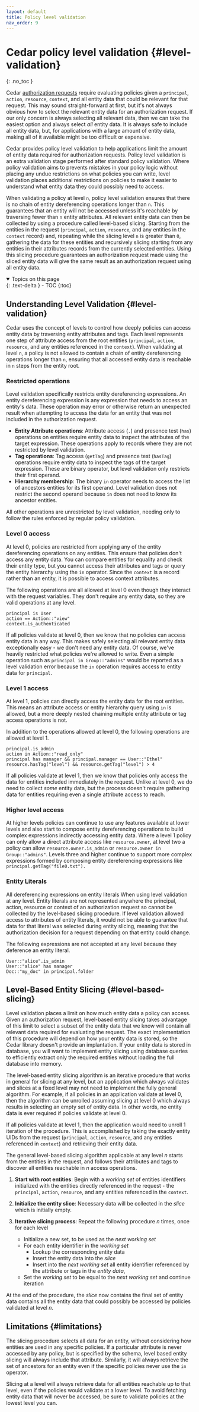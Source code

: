 ```yaml
---
layout: default
title: Policy level validation
nav_order: 9
---
```


# Cedar policy level validation {#level-validation}
{: .no_toc }

Cedar [authorization requests](../auth/authorization.md) require evaluating policies given a `principal`, `action`, `resource`, `context`, and all entity data that could be relevant for that request.
This may sound straight-forward at first, but it's not always obvious how to select the relevant entity data for an authorization request.
If our only concern is always selecting all relevant data, then we can take the easiest option and always select _all_ entity data.
It is always safe to include all entity data, but, for applications with a large amount of entity data, making all of it available might be too difficult or expensive.

Cedar provides policy level validation to help applications limit the amount of entity data required for authorization requests.
Policy level validation is an extra validation stage performed after standard policy validation.
Where policy validation aims to prevents mistakes in your policy logic without placing any undue restrictions on what policies you can write, level validation places additional restrictions on policies to make it easier to understand what entity data they could possibly need to access.

When validating a policy at level `n`, policy level validation ensures that there is no chain of entity dereferencing operations longer than `n`.
This guarantees that an entity will not be accessed unless it's reachable by traversing fewer than `n` entity attributes.
All relevant entity data can then be collected by using a procedure called level-based slicing.
Starting from the entities in the request (`principal`, `action`, `resource`, and any entities in the `context` record) and, repeating while the slicing level `n` is greater than `0`, gathering the data for these entities and recursively slicing starting from any entities in their attributes records from the currently selected entities.
Using this slicing procedure guarantees an authorization request made using the sliced entity data will give the same result as an authorization request using all entity data.

<details open markdown="block">
  <summary>
    Topics on this page
  </summary>
  {: .text-delta }
- TOC
{:toc}
</details>

## Understanding Level Validation {#level-validation}

Cedar uses the concept of levels to control how deeply policies can access entity data by traversing entity attributes and tags.
Each level represents one step of attribute access from the root entities (`principal`, `action`, `resource`, and any entities referenced in the `context`).
When validating at level `n`, a policy is not allowed to contain a chain of entity dereferencing operations longer than `n`, ensuring that all accessed entity data is reachable in `n` steps from the entity root.

### Restricted operations

Level validation specifically restricts entity dereferencing expressions.
An entity dereferencing expression is any expression that needs to access an entity's data.
These operation may error or otherwise return an unexpected result when attempting to access the data for an entity that was not included in the authorization request.

* **Entity Attribute operations**: Attribute access (`.`) and presence test (`has`) operations on entities require entity data to inspect the attributes of the target expression. These operations apply to records where they are not restricted by level validation.
* **Tag operations**: Tag access (`getTag`) and presence test (`hasTag`) operations require entity data to inspect the tags of the target expression. These are binary operator, but level validation only restricts their first operand.
* **Hierarchy membership**: The binary `in` operator needs to access the list of ancestors entities for its first operand. Level validation does not restrict the second operand because `in` does not need to know its ancestor entities.

All other operations are unrestricted by level validation, needing only to follow the rules enforced by regular policy validation.

### Level 0 access

At level 0, policies are restricted from applying any of the entity dereferencing operations on any entities.
This ensure that policies don't access any entity data.
You can compare entities for equality and check their entity type, but you cannot access their attributes and tags or query the entity hierarchy using the `in` operator.
Since the `context` is a record rather than an entity, it is possible to access context attributes.

The following operations are all allowed at level 0 even though they interact with the request variables.
They don't require any entity data, so they are valid operations at any level.
```cedar
principal is User
action == Action::"view"
context.is_authenticated
```

If all policies validate at level 0, then we know that no policies can access entity data in any way.
This makes safely selecting all relevant entity data exceptionally easy - we don't need any entity data.
Of course, we've heavily restricted what policies we're allowed to write.
Even a simple operation such as `principal in Group::"admins"` would be reported as a level validation error because the `in` operation requires access to entity data for `principal`.

### Level 1 access

At level 1, policies can directly access the entity data for the root entities.
This means an attribute access or entity hierarchy query using `in` is allowed, but a more deeply nested chaining multiple entity attribute or tag access operations is not.

In addition to the operations allowed at level 0, the following operations are allowed at level 1.
```cedar
principal.is_admin
action in Action::"read_only"
principal has manager && principal.manager == User::"Ethel"
resource.hasTag("level") && resource.getTag("level") > 4
```

If all policies validate at level 1, then we know that policies only access the data for entities included immediately in the request.
Unlike at level 0, we do need to collect _some_ entity data, but the process doesn't require gathering data for entities requiring even a single attribute access to reach.

### Higher level access

At higher levels policies can continue to use any features available at lower levels and also start to compose entity dereferencing operations to build complex expressions indirectly accessing entity data.
Where a level 1 policy can only allow a direct attribute access like `resource.owner`, at level two a policy can allow `resource.owner.is_admin` or `resource.owner in Group::"admins"`.
Levels three and higher continue to support more complex expressions formed by composing entity dereferencing expressions like `principal.getTag("file0.txt").`

### Entity Literals

All dereferencing expressions on entity literals When using level validation at any level.
Entity literals are not represented anywhere the principal, action, resource or context of an authorization request so cannot be collected by the level-based slicing procedure.
If level validation allowed access to attributes of entity literals, it would not be able to guarantee that data for that literal was selected during entity slicing, meaning that the authorization decision for a request depending on that entity could change.

The following expressions are not accepted at any level because they deference an entity literal.
```cedar
User::"alice".is_admin
User::"alice" has manager
Doc::"my_doc" in principal.folder
```

## Level-Based Entity Slicing {#level-based-slicing}

Level validation places a limit on how much entity data a policy can access.
Given an authorization request, level-based entity slicing takes advantage of this limit to select a subset of the entity data that we know will contain all relevant data required for evaluating the request.
The exact implementation of this procedure will depend on how your entity data is stored, so the Cedar library doesn't provide an implantation.
If your entity data is stored in database, you will want to implement entity slicing using database queries to efficiently extract only the required entities without loading the full database into memory.

The level-based entity slicing algorithm is an iterative procedure that works in general for slicing at any level, but an application which always validates and slices at a fixed level may not need to implement the fully general algorithm.
For example, if all policies in an application validate at level 0, then the algorithm can be unrolled assuming slicing at level 0 which always results in selecting an empty set of entity data.
In other words, no entity data is ever required if policies validate at level 0.

If all policies validate at level 1, then the application would need to unroll 1 iteration of the procedure.
This is accomplished by taking the exactly entity UIDs from the request (`principal`, `action`, `resource`, and any entities referenced in `context`) and retrieving their entity data.

The general level-based slicing algorithm applicable at any level *n* starts from the entities in the request, and follows their attributes and tags to discover all entities reachable in *n* access operations.

1. **Start with root entities**: Begin with a *working set* of entities identifiers initialized with the entities directly referenced in the request - the `principal`, `action`, `resource`, and any entities referenced in the `context`.

2. **Initialize the entity slice**: Necessary data will be collected in the *slice* which is initially empty.

3. **Iterative slicing process**: Repeat the following procedure *n* times, once for each level
   - Initialize a new set, to be used as the *next working set*
   - For each entity identifier in the *working set*
     - Lookup the corresponding entity data
     - Insert the entity data into the *slice*
     - Insert into the *next working set* all entity identifier referenced by the attribute or tags in the *entity data*, 
   - Set the *working set* to be equal to the *next working set* and continue iteration

At the end of the procedure, the *slice* now contains the final set of entity data contains all the entity data that could possibly be accessed by policies validated at level *n*.

## Limitations {#limitations}

The slicing procedure selects all data for an entity, without considering how entities are used in any specific policies.
If a particular attribute is never accessed by any policy, but is specified by the schema, level based entity slicing will always include that attribute.
Similarly, it will always retrieve the set of ancestors for an entity even if the specific policies never use the `in` operator.

Slicing at a level will always retrieve data for all entities reachable up to that level, even if the policies would validate at a lower level.
To avoid fetching entity data that will never be accessed, be sure to validate policies at the lowest level you can.
